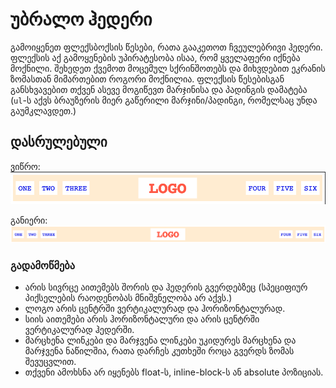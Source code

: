 # უბრალო ჰედერი

გამოიყენეთ ფლექსბოქსის წესები, რათა გააკეთოთ ჩვეულებრივი ჰედერი. ფლექსის აქ გამოყენების უპირატესობა ისაა, რომ ყველაფერი იქნება მოქნილი. შეხედეთ ქვემოთ მოცემულ სქრინშოთებს და მიხვდებით ეკრანის ზომასთან მიმართებით როგორი მოქნილია. ფლექსის წესებისგან განსხვავებით თქვენ ასევე მოგიწევთ მარჯინისა და პადინგის დამატება (`ul`-ს აქვს ბრაუზერის მიერ გაწერილი მარჯინი/პადინგი, რომელსაც უნდა გაუმკლავდეთ.)

## დასრულებული

ვიწრო:
![viwro](./dasrulebuli-viwro.png)

განიერი: 
![ganieri](./dasrulebuli-ganieri.png)

### გადამოწმება

- არის სივრცე აითემებს შორის და ჰედერის გვერდებზეც (სპეციფიურ პიქსელების რაოდენობას მნიშვნელობა არ აქვს.)
- ლოგო არის ცენტრში ვერტიკალურად და ჰორიზონტალურად.
- სიის აითემები არის ჰორიზონტალური და არის ცენტრში ვერტიკალურად ჰედერში.
- მარცხენა ლინკები და მარჯვენა ლინკები უკიდურეს მარცხენა და მარჯვენა ნაწილშია, რათა დარჩეს კუთხეში როცა გვერდს ზომას შევუცვლით.
- თქვენი ამოხსნა არ იყენებს float-ს, inline-block-ს ან absolute პოზიციას.